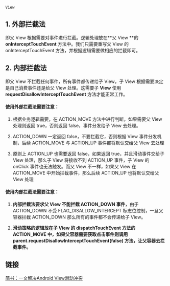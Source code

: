 `View`

## 1. 外部拦截法

即父 View 根据需要对事件进行拦截。逻辑处理放在**父 View **的 **onInterceptTouchEvent** 方法中。我们只需要重写父 View 的 onInterceptTouchEvent 方法，并根据逻辑需要做相应的拦截即可。

## 2. 内部拦截法
即父 View 不拦截任何事件，所有事件都传递给子 View，子 View 根据需要决定是自己消费事件还是给父 View 处理。这需要子 **View** 使用 **requestDisallowInterceptTouchEvent** 方法才能正常工作。

#### 使用外部拦截法需要注意：

1. 根据业务逻辑需要，在 ACTION_MOVE 方法中进行判断，如果需要父 View 处理则返回 true，否则返回 false，事件分发给子 View 去处理。

2. ACTION_DOWN 一定返回 false，不要拦截它，否则根据 View 事件分发机制，后续 ACTION_MOVE 与 ACTION_UP 事件都将默认交给父 View 去处理

3. 原则上 ACTION_UP 也需要返回 false，如果返回 true，并且滑动事件交给子 View 处理，那么子 View 将接收不到 ACTION_UP 事件，子 View 的 onClick 事件也无法触发。而父 View 不一样，如果父 View 在 ACTION_MOVE 中开始拦截事件，那么后续 ACTION_UP 也将默认交给父 View 处理

#### 使用内部拦截法需要注意：
1. **内部拦截法要求父 View 不能拦截 ACTION_DOWN 事件**，由于 ACTION_DOWN 不受 FLAG_DISALLOW_INTERCEPT 标志位控制，一旦父容器拦截 ACTION_DOWN 那么所有的事件都不会传递给子 View。

2. **滑动策略的逻辑放在子 View 的 dispatchTouchEvent 方法的 ACTION_MOVE 中，如果父容器需要获取点击事件则调用  parent.requestDisallowInterceptTouchEvent(false) 方法，让父容器去拦截事件。**

## 链接
[简书：一文解决Android View滑动冲突](https://www.jianshu.com/p/982a83271327)